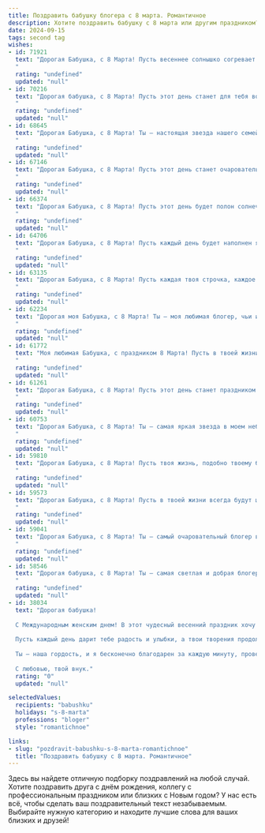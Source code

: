 ```yaml
---
title: Поздравить бабушку блогера с 8 марта. Романтичное
description: Хотите поздравить бабушку с 8 марта или другим праздником? Наш ИИ создаст незабываемое поздравление, а вы обязательно выделитесь среди других.  
date: 2024-09-15
tags: second tag
wishes:
- id: 71921
  text: "Дорогая Бабушка, с 8 Марта! Пусть весеннее солнышко согревает твою душу, а каждый твой день будет наполнен радостью и вдохновением. Ты – прекрасный блогер, твоя мудрость и теплота вдохновляют всех, кто тебя читает. Пусть твоя жизнь будет яркой и полна любви, как твои посты!
  "
  rating: "undefined"
  updated: "null"
- id: 70216
  text: "Дорогая бабушка, с 8 Марта! Пусть этот день станет для тебя воплощением нежности и красоты, как твои любимые весенние цветы. Твой талант блогера, твое умение вдохновлять и делиться своим опытом - прекрасная черта, которая делает тебя особенной. Я бесконечно люблю и благодарю тебя за все!
  "
  rating: "undefined"
  updated: "null"
- id: 68645
  text: "Дорогая Бабушка, с 8 Марта! Ты — настоящая звезда нашего семейного блога, источник любви и мудрости, которая вдохновляет нас каждый день. Желаю тебе бесконечного счастья, ярких эмоций и долгих лет, полных творческих идей и любви!
  "
  rating: "undefined"
  updated: "null"
- id: 67146
  text: "Дорогая Бабушка, с 8 Марта! Пусть этот день станет очаровательным моментом в твоей жизни, полным самых ярких эмоций и нежных чувств.  Ты —  настоящий источник вдохновения, твоя душа полна тепла и света. Спасибо за твое умение создавать уют и радость, за твои мудрые советы и бесконечную любовь. Желаю тебе всегда оставаться такой же прекрасной, любимой и счастливой! 🌸
  "
  rating: "undefined"
  updated: "null"
- id: 66374
  text: "Дорогая Бабушка, с 8 Марта! Пусть этот день будет полон солнечного света, весеннего тепла и нежных улыбок. Ты — настоящая звезда,  твоя искренность и доброта светят ярче, чем любая блогерская слава. Желаю тебе счастья, любви, вдохновения и всегда оставаться такой же красивой и лучезарной!
  "
  rating: "undefined"
  updated: "null"
- id: 64706
  text: "Дорогая Бабушка, с 8 Марта! Пусть каждый день будет наполнен яркими красками, как твои блоги, а душа пестрит любовью и вдохновением! 💖
  "
  rating: "undefined"
  updated: "null"
- id: 63135
  text: "Дорогая Бабушка, с 8 Марта! Пусть каждая твоя строчка, каждое видео будет наполнено любовью и теплом, а твои подписчики дарят тебе море вдохновения. Ты - прекрасная, талантливая,  умная и  светлая женщина.  Пусть твоя жизнь будет наполнена  радостью,  счастьем и  успехом!
  "
  rating: "undefined"
  updated: "null"
- id: 62234
  text: "Дорогая моя Бабушка, с 8 Марта! Ты — моя любимая блогер, чьи истории вдохновляют, а советы ценнее золота. Спасибо за твою мудрость, нежность и любовь. Пусть этот день будет наполнен радостью и весенним очарованием!
  "
  rating: "undefined"
  updated: "null"
- id: 61772
  text: "Моя любимая Бабушка, с праздником 8 Марта! Пусть в твоей жизни всегда царит весна, вдохновение и любовь, как в твоем блоге. Спасибо, что делишься с миром своими талантами и мудростью. Ты - настоящая звезда, и я безмерно горжусь тобой!
  "
  rating: "undefined"
  updated: "null"
- id: 61261
  text: "Дорогая Бабушка, с 8 Марта! Пусть этот день станет праздником весны в твоей душе, а любовь и радость окружают тебя каждый миг. Твой талант блогера вдохновляет, а мудрость и доброта согревают всех вокруг. Ты – настоящий пример женственности и красоты!
  "
  rating: "undefined"
  updated: "null"
- id: 60753
  text: "Дорогая Бабушка, с 8 Марта! Ты – самая яркая звезда в моем небосклоне, твоя любовь – лучик солнца, согревающий мою душу. Спасибо за твою нежную заботу, за твои мудрые советы, за твой безграничный оптимизм. Пусть твоя жизнь будет полна радости, новых открытий и вдохновения. С праздником, моя дорогая!
  "
  rating: "undefined"
  updated: "null"
- id: 59810
  text: "Дорогая Бабушка, с 8 Марта! Пусть твоя жизнь, подобно твоему блогу, будет наполнена яркими красками, интересными историями и искренними чувствами. Пусть каждый день приносит тебе радость, вдохновение и любовь!
  "
  rating: "undefined"
  updated: "null"
- id: 59573
  text: "Дорогая Бабушка, с 8 Марта! Пусть в твоей жизни всегда будут цветы, как в твоем блоге, пусть каждый твой день будет полон ярких моментов, а душа — светлой радости. Спасибо за твою мудрость и вдохновение, ты — настоящая звезда!
  "
  rating: "undefined"
  updated: "null"
- id: 59041
  text: "Дорогая Бабушка, с 8 Марта! Ты – самый очаровательный блогер в мире, с душой, сияющей теплом и любовью, с мудростью, подобной весенним лучам солнца. Пусть твой каждый день будет полон радости, вдохновения и блестящих идей!
  "
  rating: "undefined"
  updated: "null"
- id: 58546
  text: "Дорогая бабушка, с 8 Марта! Ты — самая светлая и добрая блогерша, умеющая вдохновлять и дарить радость миллионам сердец. Пусть твой талант всегда сияет яркой звездой, а жизнь будет наполнена любовью, счастьем и вдохновением!
  "
  rating: "undefined"
  updated: "null"
- id: 38034
  text: "Дорогая бабушка!
  
  С Международным женским днем! В этот чудесный весенний праздник хочу поздравить тебя с твоей невероятной красотой и мудростью, которые вдохновляют всех вокруг. Ты — не просто бабушка, ты — настоящая волшебница, создающая уют и тепло в нашем доме, а также блестящая блогерша, делящая с миром свои мысли и переживания.
  
  Пусть каждый день дарит тебе радость и улыбки, а твои творения продолжают находить отклик в сердцах людей. Желаю здоровья, счастья и неисчерпаемого вдохновения для новых идей!
  
  Ты — наша гордость, и я бесконечно благодарен за каждую минуту, проведённую с тобой. Пусть весна приносит только положительные эмоции и новые свершения!
  
  С любовью, твой внук."
  rating: "0"
  updated: "null"

selectedValues:
  recipients: "babushku"
  holidays: "s-8-marta"
  professions: "bloger"
  style: "romantichnoe"

links:
- slug: "pozdravit-babushku-s-8-marta-romantichnoe"
  title: "Поздравить бабушку с 8 марта. Романтичное"
---
```


Здесь вы найдете отличную подборку поздравлений на любой случай. 
Хотите поздравить друга с днём рождения, коллегу с профессиональным праздником или близких с Новым годом? У нас есть всё, чтобы сделать ваш поздравительный текст незабываемым. Выбирайте нужную категорию и находите лучшие слова для ваших близких и друзей!
